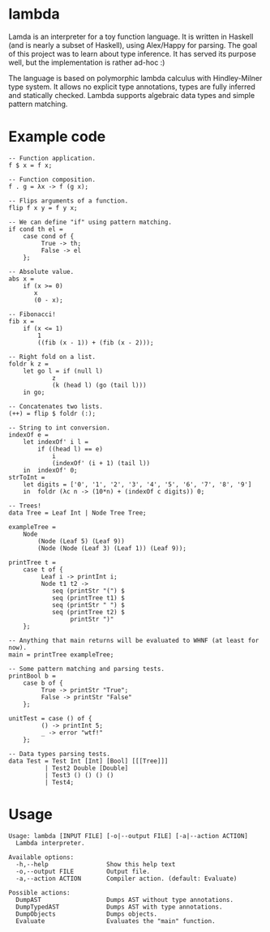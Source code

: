 lambda
======

Lamda is an interpreter for a toy function language. It is written in Haskell (and is nearly a subset of Haskell), using Alex/Happy for parsing. The goal of this project was to learn about type inference. It has served its purpose well, but the implementation is rather ad-hoc :)

The language is based on polymorphic lambda calculus with Hindley-Milner type system. It allows no explicit type annotations, types are fully inferred and statically checked. Lambda supports algebraic data types and simple pattern matching.

Example code
============

```
-- Function application.
f $ x = f x;

-- Function composition.
f . g = λx -> f (g x);

-- Flips arguments of a function.
flip f x y = f y x;

-- We can define "if" using pattern matching.
if cond th el =
    case cond of {
         True -> th;
         False -> el
    };

-- Absolute value.
abs x =
    if (x >= 0)
       x
       (0 - x);

-- Fibonacci!
fib x =
    if (x <= 1)
        1
        ((fib (x - 1)) + (fib (x - 2)));

-- Right fold on a list.
foldr k z =
    let go l = if (null l)
            z
            (k (head l) (go (tail l)))
    in go;

-- Concatenates two lists.
(++) = flip $ foldr (:);

-- String to int conversion.
indexOf e =
    let indexOf' i l =
        if ((head l) == e)
            i
            (indexOf' (i + 1) (tail l))
    in  indexOf' 0;
strToInt =
    let digits = ['0', '1', '2', '3', '4', '5', '6', '7', '8', '9']
    in  foldr (λc n -> (10*n) + (indexOf c digits)) 0;

-- Trees!
data Tree = Leaf Int | Node Tree Tree;

exampleTree =
    Node
        (Node (Leaf 5) (Leaf 9))
        (Node (Node (Leaf 3) (Leaf 1)) (Leaf 9));

printTree t =
    case t of {
         Leaf i -> printInt i;
         Node t1 t2 -> 
            seq (printStr "(") $ 
            seq (printTree t1) $
            seq (printStr " ") $
            seq (printTree t2) $
                 printStr ")"
    };

-- Anything that main returns will be evaluated to WHNF (at least for now).
main = printTree exampleTree;

-- Some pattern matching and parsing tests.
printBool b =
    case b of {
         True -> printStr "True";
         False -> printStr "False"
    };

unitTest = case () of {
         () -> printInt 5;
         _ -> error "wtf!"
    };

-- Data types parsing tests.
data Test = Test Int [Int] [Bool] [[[Tree]]]
          | Test2 Double [Double]
          | Test3 () () () ()
          | Test4;
```

Usage
=====

```
Usage: lambda [INPUT FILE] [-o|--output FILE] [-a|--action ACTION]
  Lambda interpreter.

Available options:
  -h,--help                Show this help text
  -o,--output FILE         Output file.
  -a,--action ACTION       Compiler action. (default: Evaluate)
  
Possible actions:
  DumpAST                  Dumps AST without type annotations.
  DumpTypedAST             Dumps AST with type annotations.
  DumpObjects              Dumps objects.
  Evaluate                 Evaluates the "main" function.
```
